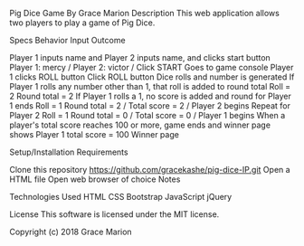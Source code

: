 Pig Dice Game
By Grace Marion
Description
This web application allows two players to play a game of Pig Dice.

Specs
Behavior	Input	Outcome

Player 1 inputs name and Player 2 inputs name, and clicks start button	Player 1: mercy / Player 2: victor / Click START	Goes to game console
Player 1 clicks ROLL button	Click ROLL button	Dice rolls and number is generated
If Player 1 rolls any number other than 1, that roll is added to round total	Roll = 2	Round total = 2
If Player 1 rolls a 1, no score is added and round for Player 1 ends	Roll = 1	Round total = 2 / Total score = 2 / Player 2 begins
Repeat for Player 2	Roll = 1	Round total = 0 / Total score = 0 / Player 1 begins
When a player's total score reaches 100 or more, game ends and winner page shows	Player 1 total score = 100	Winner page

Setup/Installation Requirements

Clone this repository https://github.com/gracekashe/pig-dice-IP.git
Open a HTML file
Open web browser of choice
Notes

Technologies Used
HTML
CSS
Bootstrap
JavaScript
jQuery

License
This software is licensed under the MIT license.

Copyright (c) 2018 Grace Marion
